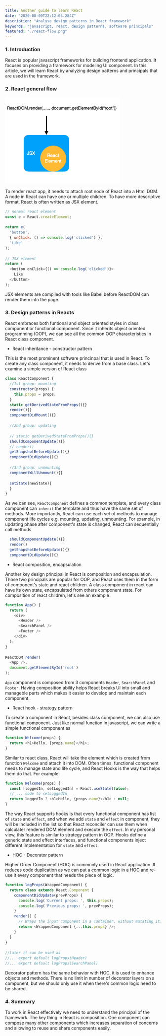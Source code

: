 ```yaml
---
title: Another guide to learn React
date: "2020-08-09T22:12:03.284Z"
description: "Analyse design patterns in React framework"
keywords: "javascript, react, design patterns, software principals"
featured: "./react-flow.png"
---
```


### 1. Introduction

React is popular javascript frameworks for building frontend application. It focuses on providing a framework for modeling UI component. In this article, we will learn React by analyzing design patterns and principals that are used in the framework.

### 2. React general flow

![React flow](./react-flow.png)

To render react app, it needs to attach root node of React into a Html DOM. A node in React can have one or multiple children. To have more descriptive format, React is often written as JSX element.

```js
// normal react element
const e = React.createElement;

return e(
  'button',
  { onClick: () => console.log('clicked') },
  'Like'
);

// JSX element
return (
  <button onClick={() => console.log('clicked')}>
    Like
  </button>
);
```

JSX elements are compiled with tools like Babel before ReactDOM can render them into the page. 

### 3. Design patterns in Reacts

React embraces both funtional and object oriented styles in class component or functional component. Since it inherits object oriented programming (OOP), we can see all the common OOP characteristics in React class component.

- React inheritance - constructor pattern

This is the most prominent software princinpal that is used in React. To create any class component, it needs to derive from a base class. Let's examine a simple version of React class

```js
class ReactComponent {
  //1st group: mounting
  constructor(props) {
    this.props = props;
  }
  static getDerivedStateFromProps(){}
  render(){}
  componentDidMount(){}

  //2nd group: updating

  // static getDerivedStateFromProps(){}
  shouldComponentUpdate(){}
  // render()
  getSnapshotBeforeUpdate(){}
  componentDidUpdate(){}

  //3rd group: unmounting
  componentWillUnmount(){}

  setState(newState){
  }
}
```
As we can see, `ReactComponent` defines a common template, and every class component can `inherit` the template and thus have the same set of methods. More importantly, React can use each set of methods to manage component life cycles e.g. mounting, updating, unmounting. For example, in updating phase after component's state is changed, React can sequentially call methods 
```js
  shouldComponentUpdate(){}
  render()
  getSnapshotBeforeUpdate(){}
  componentDidUpdate(){}
```
- React composition, encapsulation

Another key design principal in React is composition and encapsulation. Those two principals are popular for OOP, and React uses them in the form of component's state and react children. A class component in react can have its own state, encapsulated from others component state. For composition of react children, let's see an example

```js
function App() {
  return (
    <div>
      <Header />
      <SearchPanel />
      <Footer />
    </div>
  );
}

ReactDOM.render(
  <App />,
  document.getElementById('root')
);
```
`App` component is composed from 3 components `Header`, `SearchPanel` and `Footer`. Having composition ability helps React breaks UI into small and manageble parts which makes it easier to develop and maintain each component.

- React hook - strategy pattern

To create a component in React, besides class component, we can also use functional component. Just like normal function in javascript, we can write a simple functional component as 

```js
function Welcome(props) {
  return <h1>Hello, {props.name}</h1>;
}
```

Similar to react class, React will take the element which is created from function `Welcome` and attach it into DOM. Often times, functional component needs to manage state and life cycle, and React Hooks is the way that helps them do that. For example:

```js
function Welcome(props) {
  const [loggedIn, setLoggedIn] = React.useState(false);
  // ... code to setLoggedIn
  return loggedIn ? <h1>Hello, {props.name}</h1> : null;
}
```

The way React supports hooks is that every functional component has list of `state` and `effect`, and when we add `state` and `effect` in component, they will be included in the list so that React reconciler can use them when calculater rendered DOM element and execute the `effect`. In my personal view, this feature is similar to strategy pattern in OOP. Hooks define a generic state and effect interfaces, and functional components inject different implementation for `state` and `effect`. 

- HOC - Decorator pattern

Higher Order Component (HOC) is commonly used in React application. It reduces code duplication as we can put a common logic in a HOC and re-use it every component that needs the piece of logic.

```js
function logProps(WrappedComponent) {
  return class extends React.Component {
    componentDidUpdate(prevProps) {
      console.log('Current props: ', this.props);
      console.log('Previous props: ', prevProps);
    }
    render() {
      // Wraps the input component in a container, without mutating it.
      return <WrappedComponent {...this.props} />;
    }
  }
}

//later it can be used as
//... export default logProps(Header)
//... export default logProps(SearchPanel)
```

Decorator pattern has the same behavior with HOC, it is used to enhance objects and methods. There is no limit in number of decorator layers on a component, but we should only use it when there's common logic need to be shared.

### 4. Summary

To work in React effectively we need to understand the principal of the framework. The key thing in React is composition. One component can compose many other components which increases separation of concerns and allowing to reuse and share components easily. 
